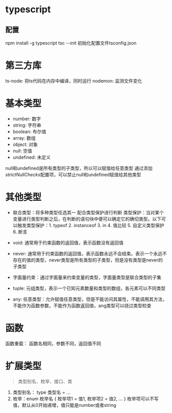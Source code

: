 # typescript
## 配置
npm install -g typescript
tsc --init 初始化配置文件tsconfig.json

# 第三方库
ts-node: 将ts代码在内存中编译，同时运行
nodemon: 监测文件变化

# 基本类型
- number: 数字
- string: 字符串
- boolean: 布尔值
- array: 数组
- object: 对象
- null: 空值
- undefined: 未定义

null和undefined是所有类型的子类型，所以可以赋值给任意类型
通过添加*strictNullChecks*配置项，可以禁止null和undefined赋值给其他类型

# 其他类型
- 联合类型：将多种类型任选其一
配合类型保护进行判断
类型保护：当对某个变量进行类型判断之后，在判断的语句块中便可以确定它的确切类型。以下可以触发类型保护：1. typeof 2. instanceof 3. in 4. 值比较 5. 自定义类型保护 6. 断言

- void: 通常用于约束函数的返回值，表示函数没有返回值

- never: 通常用于约束函数的返回值，表示函数永远不会结束。表示一个永远不存在的值的类型，never类型是所有类型的子类型，但是没有类型是never的子类型

- 字面量约束：通过字面量来约束变量的类型，字面量类型是联合类型的子集

- tuple: 元组类型，表示一个已知元素数量和类型的数组，各元素可以不同类型

- any: 任意类型：允许赋值任意类型，但是不能访问其属性，不能调用其方法，不能作为函数参数，不能作为函数返回值，ang类型可以绕过类型检查

# 函数
函数重载： 函数名相同，参数不同，返回值不同

# 扩展类型
> 类型别名、枚举、接口、类
1. 类型别名： type 类型名 = ...
2. 枚举：enum 枚举名 { 枚举项1 = 值1, 枚举项2 = 值2, ... }  枚举项可以不写值，默认从0开始递增，值只能是number或者string
